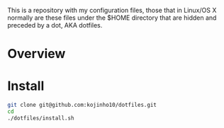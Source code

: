 This is a repository with my configuration files, those that in Linux/OS X normally are these files under the $HOME directory that are hidden and preceded by a dot, AKA dotfiles.

# Overview

# Install

```bash
git clone git@github.com:kojinho10/dotfiles.git
cd
./dotfiles/install.sh
```


